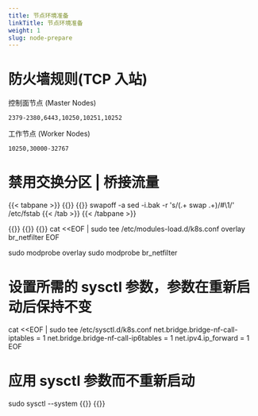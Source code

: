 ```yaml
---
title: 节点环境准备
linkTitle: 节点环境准备
weight: 1
slug: node-prepare
---
```


# 防火墙规则(TCP 入站)
控制面节点 (Master Nodes)
```
2379-2380,6443,10250,10251,10252 
```

工作节点 (Worker Nodes)
```
10250,30000-32767
```
# 禁用交换分区 | 桥接流量
{{< tabpane >}}
{{<tab header="Master & Worker" disabled=true />}}
{{<tab header="禁用交换分区" lang="shell">}}
swapoff -a
sed -i.bak -r 's/(.+ swap .+)/#\1/' /etc/fstab
{{< /tab >}}
{{< /tabpane >}}

{{<tabpane>}}
{{<tab header="Master & Worker" disabled=true />}}
{{<tab header="桥接" lang="shell">}}
cat <<EOF | sudo tee /etc/modules-load.d/k8s.conf
overlay
br_netfilter
EOF

sudo modprobe overlay
sudo modprobe br_netfilter

# 设置所需的 sysctl 参数，参数在重新启动后保持不变
cat <<EOF | sudo tee /etc/sysctl.d/k8s.conf
net.bridge.bridge-nf-call-iptables  = 1
net.bridge.bridge-nf-call-ip6tables = 1
net.ipv4.ip_forward                 = 1
EOF

# 应用 sysctl 参数而不重新启动
sudo sysctl --system
{{</tab>}}
{{</tabpane>}}